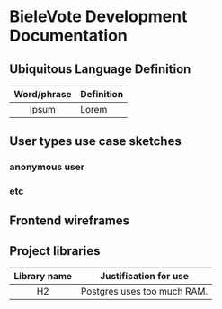 # BieleVote Development Documentation

## Ubiquitous Language Definition

|Word/phrase|Definition|
|:---------:|----------|
|Ipsum      |Lorem     |

## User types use case sketches
### anonymous user
### etc

## Frontend wireframes

## Project libraries

|Library name|Justification for use|
|:----------:|---------------------|
|H2          |Postgres uses too much RAM.|
